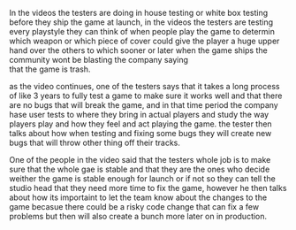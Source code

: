 In the videos the testers are doing in house testing or white box testing before they ship the game at launch, in the videos the testers are testing every playstyle they can think of when people play the game to determin which weapon or which piece of cover could give the player a huge upper hand over the others to which sooner or later when the game ships the community wont be blasting the company saying  
that the game is trash.

as the video continues, one of the testers says that it takes a long process of like 3 years to fully test a game to make sure it works well and that there are no bugs that will break the game, and in that time period the company hase user tests to where they bring in actual players and study the way players play and how they feel and act playing the game. the tester then talks about how when testing and fixing some bugs they will create new bugs that will throw other thing off their tracks.

One of the people in the video said that the testers whole job is to make sure that the whole gae is stable and that they are the ones who
decide weither the game is stable enough for launch or if not so they can tell the studio head that they need more time to fix the game, however he then talks about how its importaint to let the team know about the changes to the game becasue there could be a risky code change that can fix a few problems but then will also create a bunch more later on in production.



